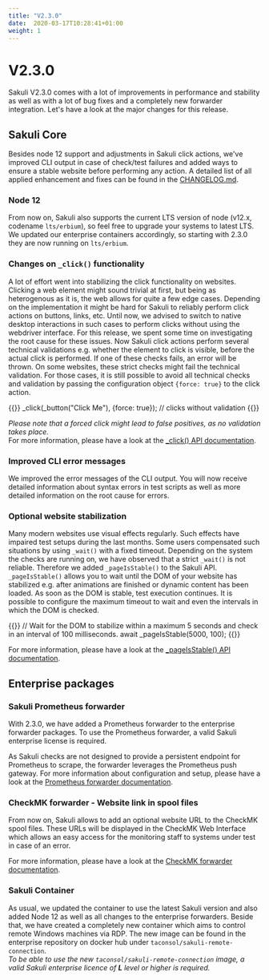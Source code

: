 ```yaml
---
title: "V2.3.0"
date:  2020-03-17T10:28:41+01:00
weight: 1
---
```

# V2.3.0

Sakuli V2.3.0 comes with a lot of improvements in performance and stability as well as with a lot of bug fixes and a
completely new forwarder integration. Let's have a look at the major changes for this release.

## Sakuli Core
Besides node 12 support and adjustments in Sakuli click actions, we've improved CLI output in case of check/test failures and added ways to ensure a stable website before performing any action.
A detailed list of all applied enhancement and fixes can be found in the
[CHANGELOG.md](https://github.com/sakuli/sakuli/blob/develop/CHANGELOG.md).

### Node 12
From now on, Sakuli also supports the current LTS version of node (v12.x, codename `lts/erbium`), so feel free to upgrade your systems to latest LTS.
We updated our enterprise containers accordingly, so starting with 2.3.0 they are now running on `lts/erbium`.

### Changes on `_click()` functionality
A lot of effort went into stabilizing the click functionality on websites. 
Clicking a web element might sound trivial at first, but being as heterogenous as it is, the web allows for quite a few edge cases.
Depending on the implementation it might be hard for Sakuli to reliably perform click actions on buttons, links, etc.
Until now, we advised to switch to native desktop interactions in such cases to perform clicks without using the webdriver interface.
For this release, we spent some time on investigating the root cause for these issues. Now Sakuli click actions perform
several technical validations e.g. whether the element to click is visible, before the actual click is performed. If one of
these checks fails, an error will be thrown. On some websites, these strict checks might fail the technical validation.
For those cases, it is still possible to avoid all technical checks and validation by passing the configuration object `{force: true}` to the click action.

{{<highlight javascript>}}
_click(_button("Click Me"), {force: true}); // clicks without validation
{{</highlight>}}

_Please note that a forced click might lead to false positives, as no validation takes place._  
For more information, please have a look at the 
[_click() API documentation](https://sakuli.io/apidoc/sakuli-legacy/interfaces/legacyapi.html#_click).

### Improved CLI error messages
We improved the error messages of the CLI output. You will now receive detailed information about syntax errors
in test scripts as well as more detailed information on the root cause for errors. 

### Optional website stabilization
Many modern websites use visual effects regularly. Such effects have impaired test setups during the last months. Some users compensated such situations by using `_wait()` with a fixed timeout. Depending on the system the checks are running on, we have observed that a strict `_wait()` is not reliable. Therefore we added `_pageIsStable()` to the
Sakuli API. `_pageIsStable()` allows you to wait until the DOM of your website has stabilized e.g. after animations are finished or dynamic content has been loaded. As soon as the DOM is stable, test execution continues. It is possible to
configure the maximum timeout to wait and even the intervals in which the DOM is checked.

{{<highlight javascript>}}
// Wait for the DOM to stabilize within a maximum 5 seconds and check in an interval of 100 milliseconds.
await _pageIsStable(5000, 100);
{{</highlight>}}

For more information, please have a look at the
[_pageIsStable() API documentation](https://sakuli.io/apidoc/sakuli-legacy/interfaces/commonactionsapi.html#_pageisstable).

## Enterprise packages
### Sakuli Prometheus forwarder
With 2.3.0, we have added a Prometheus forwarder to the enterprise forwarder packages. To use the Prometheus forwarder, a valid Sakuli enterprise license is required. 

As Sakuli checks are not designed to provide a persistent endpoint for Prometheus to scrape, the forwarder leverages the Prometheus push gateway. For more information about configuration and setup, please have a look at the [Prometheus forwarder documentation](https://sakuli.io/docs/enterprise_features/prometheus/).

### CheckMK forwarder - Website link in spool files
From now on, Sakuli allows to add an optional website URL to the CheckMK spool files. These URLs will be displayed in the CheckMK Web Interface which allows an easy access for the monitoring staff to systems under test in case of an error.

For more information, please have a look at the [CheckMK forwarder documentation](https://sakuli.io/docs/enterprise_features/check/#forwarder-configuration).

### Sakuli Container
As usual, we updated the container to use the latest Sakuli version and also added Node 12 as well as all changes to the
enterprise forwarders. Beside that, we have created a completely new container which aims to control remote
Windows machines via RDP. The new image can be found in the enterprise repository on docker hub under 
`taconsol/sakuli-remote-connection`.  
_To be able to use the new `taconsol/sakuli-remote-connection` image, a valid Sakuli enterprise licence of
**L** level or higher is required._
